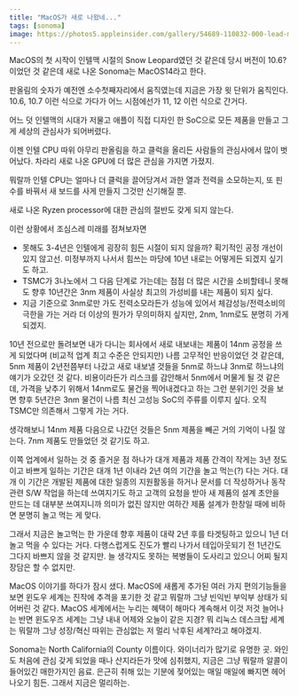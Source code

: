 ```yaml
---
title: "MacOS가 새로 나왔네..."
tags: [sonoma]
image: https://photos5.appleinsider.com/gallery/54689-110832-000-lead-macOS-14-xl.jpg
---
```


MacOS의 첫 시작이 인텔맥 시절의 Snow Leopard였던 것 같은데 당시 버전이 10.6? 이었던 것 같은데 새로 나온 Sonoma는 MacOS14라고 한다.

판올림의 숫자가 예전엔 소수첫째자리에서 움직였는데 지금은 가장 윗 단위가 움직인다. 10.6, 10.7 이런 식으로 가다가 어느 시점에선가 11, 12 이런 식으로 간거다.

어느 덧 인텔맥의 시대가 저물고 애플이 직접 디자인 한 SoC으로 모든 제품을 만들고 그게 세상의 관심사가 되어버렸다. 

이젠 인텔 CPU 따위 아무리 판올림을 하고 클럭을 올리든 사람들의 관심사에서 많이 벗어났다. 차라리 새로 나온 GPU에 더 많은 관심을 가지면 가졌지.

뭐랄까 인텔 CPU는 얼마나 더 클럭을 끌어당겨서 과한 열과 전력을 소모하는지, 또 핀수를 바꿔서 새 보드를 사게 만들지 그것만 신기해질 뿐. 

새로 나온 Ryzen processor에 대한 관심의 절반도 갖게 되지 않는다.

이런 상황에서 조심스레 미래를 점쳐보자면

- 못해도 3-4년은 인텔에게 굉장히 힘든 시절이 되지 않을까? 획기적인 공정 개선이 있지 않고선. 미정부까지 나서서 힘쓰는 마당에 10년 내로는 어떻게든 되겠지 싶기도 하고.
- TSMC가 3나노에서 그 다음 단계로 가는데는 점점 더 많은 시간을 소비할테니 못해도 향후 10년간은 3nm 제품이 사실상 최고의 가성비를 내는 제품이 되지 싶다.
- 지금 기준으로 3nm로만 가도 전력소모라든가 성능에 있어서 체감성능/전력소비의 극한을 가는 거라 더 이상의 뭔가가 무의미하지 싶지만, 2nm, 1nm로도 분명히 가게 되겠지.

10년 전으로만 돌려보면 내가 다니는 회사에서 새로 내보내는 제품이 14nm 공정을 쓰게 되었다며 (비교적 업계 최고 수준은 안되지만) 나름 고무적인 반응이었던 것 같은데, 5nm 제품이 2년전쯤부터 나갔고 새로 내보낼 것들을 5nm로 하느냐 3nm로 하느냐의 얘기가 오갔던 것 같다. 비용이라든가 리스크를 감안해서 5nm에서 머물게 될 것 같은데, 가격을 낮추기 위해서 14nm로도 물건을 찍어내겠다고 하는 그런 분위기인 것을 보면 향후 5년간은 3nm 물건이 나름 최신 고성능 SoC의 주류를 이루지 싶다. 오직 TSMC만 의존해서 그렇게 가는 거다.

생각해보니 14nm 제품 다음으로 나갔던 것들은 5nm 제품을 빼곤 거의 기억이 나질 않는다. 7nm 제품도 만들었던 것 같기도 하고. 

이쪽 업계에서 일하는 것 중 즐거운 점 하나가 대개 제품과 제품 간격이 작게는 3년 정도이고 바쁘게 일하는 기간은 대개 1년 이내라 2년 여의 기간을 놀고 먹는(?) 다는 거다. 대개 이 기간은 개발된 제품에 대한 일종의 지원활동을 하거나 문서를 더 작성하거나 동작 관련 S/W 작업을 하는데 쓰여지기도 하고 고객의 요청을 받아 새 제품의 설계 초안을 만드는 데 대부분 쓰여지니까 의미가 없진 않지만 여하간 제품 설계가 한창일 때에 비하면 분명히 놀고 먹는 게 맞다.

그래서 지금은 놀고먹는 한 가운데 향후 제품이 대략 2년 후를 타겟팅하고 있으니 1년 더 놀고 먹을 수 있다는 거다. 다행스럽게도 진도가 빨리 나가서 테입아웃되기 전 1년간도 그다지 바쁘지 않을 것 같지만. 늘 생각지도 못하는 복병들이 도사리고 있으니 어찌 될지 장담은 할 수 없지만.

MacOS 이야기를 하다가 잠시 샜다. MacOS에 새롭게 추가된 여러 가지 편의기능들을 보면 윈도우 세계는 진작에 추격을 포기한 것 같고 뭐랄까 그냥 빈익빈 부익부 상태가 되어버린 것 같다. MacOS 세계에서는 누리는 혜택이 해마다 계속해서 이것 저것 늘어나는 반면 윈도우즈 세계는 그냥 내내 어제와 오늘이 같은 지경? 뭐 리눅스 데스크탑 세계는 뭐랄까 그냥 성장/혁신 따위는 관심없는 저 멀리 낙후된 세계?라고 해야겠지.

Sonoma는 North California의 County 이름이다. 와이너리가 많기로 유명한 곳. 와인도 처음에 관심 갖게 되었을 때나 산지라든가 맛에 심취했지, 지금은 그냥 뭐랄까 알콜이 들어있긴 매한가지인 음료. 은근히 취해 있는 기분에 젖어있는 매일 매일에 빠지면 헤어나오기 힘든. 그래서 지금은 멀리하는. 

